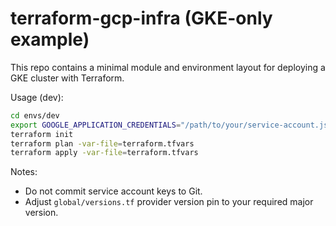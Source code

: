 # terraform-gcp-infra (GKE-only example)

This repo contains a minimal module and environment layout for deploying a GKE cluster with Terraform.


Usage (dev):


```bash
cd envs/dev
export GOOGLE_APPLICATION_CREDENTIALS="/path/to/your/service-account.json"
terraform init
terraform plan -var-file=terraform.tfvars
terraform apply -var-file=terraform.tfvars
```


Notes:
- Do not commit service account keys to Git.
- Adjust `global/versions.tf` provider version pin to your required major version.